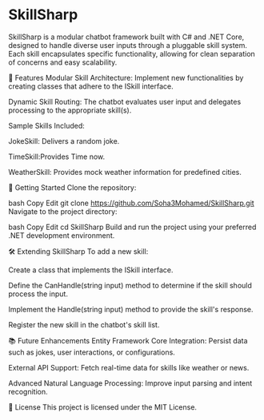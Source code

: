 # SkillSharp

SkillSharp is a modular chatbot framework built with C# and .NET Core, designed to handle diverse user inputs through a pluggable skill system. Each skill encapsulates specific functionality, allowing for clean separation of concerns and easy scalability.

🧠 Features
Modular Skill Architecture: Implement new functionalities by creating classes that adhere to the ISkill interface.

Dynamic Skill Routing: The chatbot evaluates user input and delegates processing to the appropriate skill(s).

Sample Skills Included:

JokeSkill: Delivers a random joke.

TimeSkill:Provides Time now.

WeatherSkill: Provides mock weather information for predefined cities.

🚀 Getting Started
Clone the repository:

bash
Copy
Edit
git clone https://github.com/Soha3Mohamed/SkillSharp.git
Navigate to the project directory:

bash
Copy
Edit
cd SkillSharp
Build and run the project using your preferred .NET development environment.

🛠️ Extending SkillSharp
To add a new skill:

Create a class that implements the ISkill interface.

Define the CanHandle(string input) method to determine if the skill should process the input.

Implement the Handle(string input) method to provide the skill's response.

Register the new skill in the chatbot's skill list.

📚 Future Enhancements
Entity Framework Core Integration: Persist data such as jokes, user interactions, or configurations.

External API Support: Fetch real-time data for skills like weather or news.

Advanced Natural Language Processing: Improve input parsing and intent recognition.

📄 License
This project is licensed under the MIT License.
